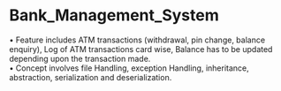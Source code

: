 # Bank_Management_System

• Feature includes ATM transactions (withdrawal, pin change,
balance enquiry), Log of ATM transactions card wise, Balance has to
be updated depending upon the transaction made.
<br/>
• Concept involves file Handling, exception Handling, inheritance,
abstraction, serialization and deserialization.
